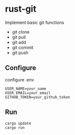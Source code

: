 # rust-git

Implement basic git functions

- git clone
- git pull
- git add
- git commit
- git push

## Configure

configure .env

```env
USER_NAME=your_name
USER_EMAIL=your_email
GITHUB_TOKEN=your_github_token
```

## Run

```bash
cargo update
cargo run
```
